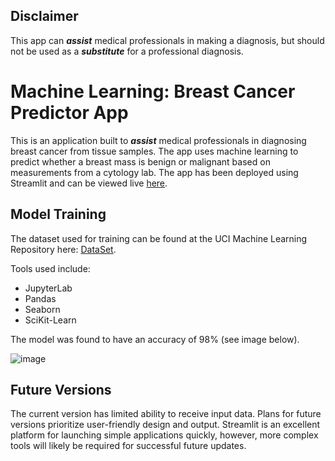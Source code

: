 
## Disclaimer
This app can ***assist*** medical professionals in making a diagnosis, but should not be used as a ***substitute*** for a professional diagnosis. 

# Machine Learning: Breast Cancer Predictor App
This is an application built to ***assist*** medical professionals in diagnosing breast cancer from tissue samples. The app uses machine learning to predict whether a breast mass is benign or malignant based on measurements from a cytology lab. The app has been deployed using Streamlit and can be viewed live [here](https://predict-breast-cancer.streamlit.app). 

## Model Training
The dataset used for training can be found at the UCI Machine Learning Repository here: [DataSet](https://archive.ics.uci.edu/dataset/17/breast+cancer+wisconsin+diagnostic).

Tools used include:
  - JupyterLab
  - Pandas
  - Seaborn
  - SciKit-Learn

The model was found to have an accuracy of 98% (see image below).

![image](https://github.com/LeeMelzer/PredictorApp/assets/114274820/157cb56a-c781-45b7-8e62-27cf04fe8737)

## Future Versions
The current version has limited ability to receive input data. Plans for future versions prioritize user-friendly design and output. Streamlit is an excellent platform for launching simple applications quickly, however, more complex tools will likely be required for successful future updates. 

